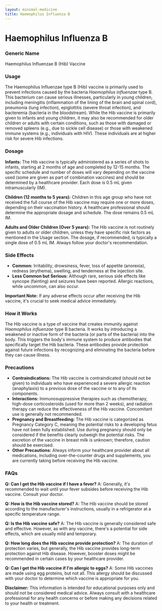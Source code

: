 ```yaml
---
layout: minimal-medicine
title: Haemophilus Influenza B
---
```


# Haemophilus Influenza B
### Generic Name
Haemophilus Influenzae B (Hib) Vaccine

### Usage
The Haemophilus Influenzae type B (Hib) vaccine is primarily used to prevent infections caused by the bacteria *Haemophilus influenzae* type B.  This bacterium can cause serious illnesses, particularly in young children, including meningitis (inflammation of the lining of the brain and spinal cord), pneumonia (lung infection), epiglottitis (severe throat infection), and bacteremia (bacteria in the bloodstream).  While the Hib vaccine is primarily given to infants and young children, it may also be recommended for older children or adults with certain conditions, such as those with damaged or removed spleens (e.g., due to sickle cell disease) or those with weakened immune systems (e.g., individuals with HIV).  These individuals are at higher risk for severe Hib infections.

### Dosage

**Infants:** The Hib vaccine is typically administered as a series of shots to infants, starting at 2 months of age and completed by 12-15 months.  The specific schedule and number of doses will vary depending on the vaccine used (some are given as part of combination vaccines) and should be determined by a healthcare provider. Each dose is 0.5 mL given intramuscularly (IM).

**Children (12 months to 5 years):**  Children in this age group who have not received the full course of the Hib vaccine may require one or more doses, depending on their vaccination history. A healthcare professional should determine the appropriate dosage and schedule.  The dose remains 0.5 mL IM.

**Adults and Older Children (Over 5 years):** The Hib vaccine is not routinely given to adults or older children, unless they have specific risk factors as mentioned in the Usage section.  The dosage, if recommended, is typically a single dose of 0.5 mL IM.  Always follow your doctor's recommendation.


### Side Effects

* **Common:** Irritability, drowsiness, fever, loss of appetite (anorexia), redness (erythema), swelling, and tenderness at the injection site.
* **Less Common but Serious:**  Although rare, serious side effects like syncope (fainting) and seizures have been reported.  Allergic reactions, while uncommon, can also occur.

**Important Note:** If any adverse effects occur after receiving the Hib vaccine, it's crucial to seek medical advice immediately.


### How it Works

The Hib vaccine is a type of vaccine that creates immunity against *Haemophilus influenzae* type B bacteria. It works by introducing a weakened or inactive form of the bacteria (or parts of the bacteria) into the body. This triggers the body's immune system to produce antibodies that specifically target the Hib bacteria.  These antibodies provide protection against future infections by recognizing and eliminating the bacteria before they can cause illness.


### Precautions

* **Contraindications:** The Hib vaccine is contraindicated (should not be given) to individuals who have experienced a severe allergic reaction (anaphylaxis) to a previous dose of the vaccine or to any of its components.
* **Interactions:**  Immunosuppressive therapies such as chemotherapy, high-dose corticosteroids (used for more than 2 weeks), and radiation therapy can reduce the effectiveness of the Hib vaccine.  Concomitant use is generally not recommended.
* **Pregnancy and Breastfeeding:** The Hib vaccine is categorized as Pregnancy Category C, meaning the potential risks to a developing fetus have not been fully established. Use during pregnancy should only be considered if the benefits clearly outweigh the potential risks. The excretion of the vaccine in breast milk is unknown; therefore, caution should be exercised.
* **Other Precautions:**  Always inform your healthcare provider about all medications, including over-the-counter drugs and supplements, you are currently taking before receiving the Hib vaccine.


### FAQs

**Q: Can I get the Hib vaccine if I have a fever?**
A:  Generally, it's recommended to wait until your fever subsides before receiving the Hib vaccine. Consult your doctor.

**Q: How is the Hib vaccine stored?**
A:  The Hib vaccine should be stored according to the manufacturer's instructions, usually in a refrigerator at a specific temperature range.

**Q: Is the Hib vaccine safe?**
A: The Hib vaccine is generally considered safe and effective.  However, as with any vaccine, there's a potential for side effects, which are usually mild and temporary.

**Q: How long does the Hib vaccine provide protection?**
A: The duration of protection varies, but generally, the Hib vaccine provides long-term protection against Hib disease. However, booster doses might be recommended in certain cases by your healthcare provider.

**Q:  Can I get the Hib vaccine if I'm allergic to eggs?**
A: Some Hib vaccines are made using egg proteins, but not all.  This allergy should be discussed with your doctor to determine which vaccine is appropriate for you.


**Disclaimer:** This information is intended for educational purposes only and should not be considered medical advice. Always consult with a healthcare professional for any health concerns or before making any decisions related to your health or treatment.
